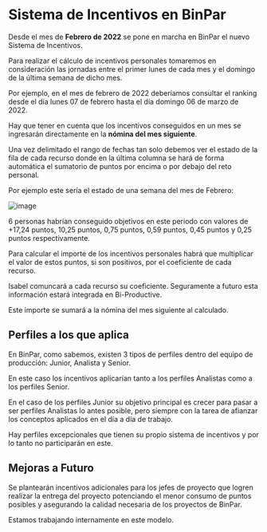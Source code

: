 # Sistema de Incentivos en BinPar

Desde el mes de **Febrero de 2022** se pone en marcha en BinPar el nuevo Sistema de Incentivos.

Para realizar el cálculo de incentivos personales tomaremos en consideración las jornadas entre el primer lunes de cada mes y el domingo de la última semana de dicho mes.

Por ejemplo, en el mes de febrero de 2022 deberíamos consultar el ranking desde el día lunes 07 de febrero hasta el día domingo 06 de marzo de 2022.

Hay que tener en cuenta que los incentivos conseguidos en un mes se ingresarán directamente en la **nómina del mes siguiente**.

Una vez delimitado el rango de fechas tan solo debemos ver el estado de la fila de cada recurso donde en la última columna se hará de forma automática el sumatorio de puntos por encima o por debajo del reto personal.

Por ejemplo este sería el estado de una semana del mes de Febrero:

![image](https://user-images.githubusercontent.com/17255550/155086832-883f2667-d61f-4455-b2f2-1bc4550e2e9e.png)

6 personas habrían conseguido objetivos en este periodo con valores de +17,24 puntos, 10,25 puntos, 0,75 puntos, 0,59 puntos, 0,45 puntos y 0,25 puntos respectivamente.

Para calcular el importe de los incentivos personales habrá que multiplicar el valor de estos puntos, si son positivos, por el coeficiente de cada recurso.

Isabel comuncará a cada recurso su coeficiente. Seguramente a futuro esta información estará integrada en Bi-Productive.

Este importe se sumará a la nómina del mes siguiente al calculado.

## Perfiles a los que aplica

En BinPar, como sabemos, existen 3 tipos de perfiles dentro del equipo de producción: Junior, Analista y Senior.

En este caso los incentivos aplicarían tanto a los perfiles Analistas como a los perfiles Senior.

En el caso de los perfiles Junior su objetivo principal es crecer para pasar a ser perfiles Analistas lo antes posible, pero siempre con la tarea de afianzar los conceptos aplicados en el día a día de trabajo.

Hay perfiles excepcionales que tienen su propio sistema de incentivos y por lo tanto no participarán en este.

## Mejoras a Futuro

Se plantearán incentivos adicionales para los jefes de proyecto que logren realizar la entrega del proyecto potenciando el menor consumo de puntos posibles y asegurando la calidad necesaria de los proyectos de BinPar.

Estamos trabajando internamente en este modelo.
